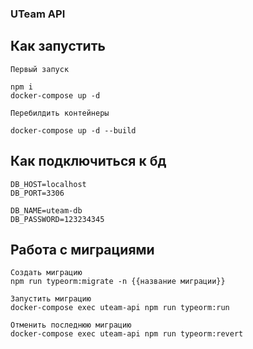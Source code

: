### UTeam API

## Как запустить

```
Первый запуск

npm i 
docker-compose up -d

Перебилдить контейнеры

docker-compose up -d --build
```

## Как подключиться к бд

```
DB_HOST=localhost
DB_PORT=3306

DB_NAME=uteam-db
DB_PASSWORD=123234345
```

## Работа с миграциями

```
Создать миграцию
npm run typeorm:migrate -n {{название миграции}}

Запустить миграцию
docker-compose exec uteam-api npm run typeorm:run

Отменить последнюю миграцию
docker-compose exec uteam-api npm run typeorm:revert
```


